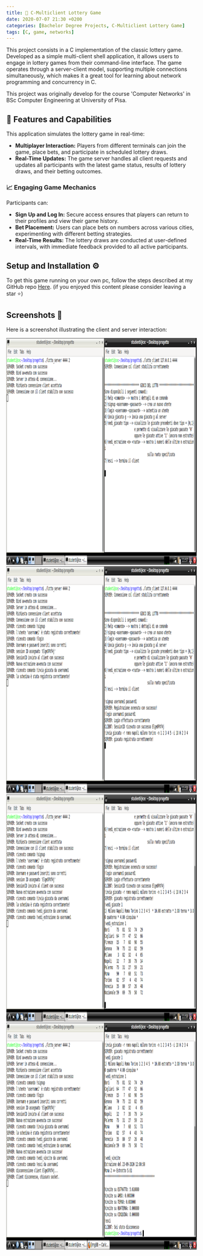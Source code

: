 ```yaml
---
title: 🎲 C-Multiclient Lottery Game
date: 2020-07-07 21:30 +0200
categories: [Bachelor Degree Projects, C-Multiclient Lottery Game]
tags: [C, game, networks]
---
```

This project consists in a C implementation of the classic lottery game. Developed as a simple multi-client shell application, it allows users to engage in lottery games from their command-line interface.
The game operates through a server-client model, supporting multiple connections simultaneously, which makes it a great tool for learning about network programming and concurrency in C.

This project was originally develop for the course 'Computer Networks' in BSc Computer Engineering at University of Pisa.

## 🎯 Features and Capabilities
This application simulates the lottery game in real-time:
- **Multiplayer Interaction:** Players from different terminals can join the game, place bets, and participate in scheduled lottery draws.
- **Real-Time Updates:** The game server handles all client requests and updates all participants with the latest game status, results of lottery draws, and their betting outcomes.

### 📈 Engaging Game Mechanics
Participants can:
- **Sign Up and Log In:** Secure access ensures that players can return to their profiles and view their game history.
- **Bet Placement:** Users can place bets on numbers across various cities, experimenting with different betting strategies.
- **Real-Time Results:** The lottery draws are conducted at user-defined intervals, with immediate feedback provided to all active participants.

## Setup and Installation ⚙️
To get this game running on your own pc, follow the steps described at my GitHub repo [Here](https://github.com/enricollen/C-multiclient-online-lottery-game). 
(if you enjoyed this content please consider leaving a star ⭐)

## Screenshots 📸
Here is a screenshot illustrating the client and server interaction:
<div style="text-align: center;">
<img src="..\assets\img\posts\multiclient_lottery_game\1.png" alt="yolov8_detection" width="600" height="600">
<img src="..\assets\img\posts\multiclient_lottery_game\2.png" alt="yolov8_detection" width="600" height="600">
<img src="..\assets\img\posts\multiclient_lottery_game\3.png" alt="yolov8_detection" width="600" height="600">
<img src="..\assets\img\posts\multiclient_lottery_game\4.png" alt="yolov8_detection" width="600" height="600">
</div>